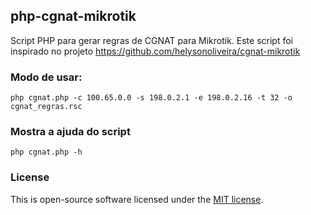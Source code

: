 ## php-cgnat-mikrotik
Script PHP para gerar regras de CGNAT para Mikrotik.
Este script foi inspirado no projeto https://github.com/helysonoliveira/cgnat-mikrotik

### Modo de usar:
`php cgnat.php -c 100.65.0.0 -s 198.0.2.1 -e 198.0.2.16 -t 32 -o cgnat_regras.rsc`

### Mostra a ajuda do script
`php cgnat.php -h`

### License
This is open-source software licensed under the [MIT license](https://opensource.org/licenses/MIT "MIT license").
